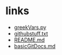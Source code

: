 


# links

- [greekVars.py](greekVars.py)
- [githubstuff.txt](githubstuff.txt)
- [README.md](README.md)
- [basicGitDocs.md](basicGitDocs.md)
